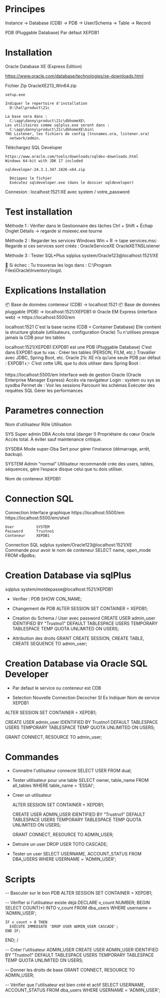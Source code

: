 # Principes

  Instance → Database (CDB) → PDB → User/Schema → Table → Record

  PDB (Pluggable Database)
    Par défaut XEPDB1

# Installation
  Oracle Database XE (Express Edition)

  https://www.oracle.com/database/technologies/xe-downloads.html

  Fichier Zip
    OracleXE213_Win64.zip

    setup.exe
    
    Indiquer le repertoire d'installation
      D:\hal\product\21c

    La base sera dans :
      C:\app\danny\product\21c\dbhomeXE\
    Les utilitaires comme sqlplus.exe seront dans :
      C:\app\danny\product\21c\dbhomeXE\bin\      
    TNS Listener, les fichiers de config (tnsnames.ora, listener.ora)
      network/admin.   


  Téléchargez
    SQL Developer

    https://www.oracle.com/tools/downloads/sqldev-downloads.html
    Windows 64-bit with JDK 17 included   
    
    sqldeveloper-24.3.1.347.1826-x64.zip

      Dézippez le fichier
      Exécutez sqldeveloper.exe (dans le dossier sqldeveloper)

  Connexion : localhost:1521:XE avec system / votre_password   
  

# Test installation

  Méthode 1 : Vérifier dans le Gestionnaire des tâches
  Ctrl + Shift + Échap
    Onglet Détails → regarde si msiexec.exe tourne

  Méthode 2 : Regarder les services Windows
    Win + R → tape services.msc
    Regarde si ces services sont créés :
      OracleServiceXE
      OracleXETNSListener

  Méthode 3 : Tester SQL*Plus
    sqlplus system/Oracle123@localhost:1521/XE

  🧨 Si échec :
    Tu trouveras les logs dans :
    C:\Program Files\Oracle\Inventory\logs\         

# Explications Installation
  📦 Base de données conteneur (CDB)        →  localhost:1521
  📦 Base de données pluggable (PDB)        →  localhost:1521/XEPDB1
  🌐 Oracle EM Express (interface web)      →  https://localhost:5500/em    

  localhost:1521
  C'est la base racine (CDB = Container Database)
    Elle contient la structure globale (utilisateurs, configuration Oracle)
    Tu n'utilises presque jamais la CDB pour tes tables
  
  localhost:1521/XEPDB1
  EXPDB1 est une PDB (Pluggable Database)
    C’est dans EXPDB1 que tu vas :
    Créer tes tables (PERSON, FILM, etc.)
    Travailler avec JDBC, Spring Boot, etc.
    Oracle 21c XE n’a qu’une seule PDB par défaut : EXPDB1
    👉 C’est cette URL que tu dois utiliser dans Spring Boot :    

  https://localhost:5500/em
  Interface web de gestion Oracle (Oracle Enterprise Manager Express)
  Accès via navigateur
  Login : system ou sys as sysdba
    Permet de :
      Voir les sessions
      Parcourir les schémas
      Exécuter des requêtes SQL
      Gérer les performances

# Parametres connection
  
  Nom d'utilisateur	    Rôle	              Utilisation

  SYS	                  Super               admin DBA	Accès total (danger !)
                                            Propriétaire du cœur Oracle 
                                            Accès total. 
                                            À éviter sauf maintenance critique.

  SYSDBA	              Mode super-Dba      Sert pour gérer l’instance
                                            (démarrage, arrêt, backup).


  SYSTEM	              Admin “normal”      Utilisateur recommandé
                                            crée des users, tables, séquences,
                                            gère l’espace disque
                                            celui que tu dois utiliser.

  Nom de conteneur      XEPDB1

# Connection SQL
  
  Connection Interface graphique
    https://localhost:5500/em
    https://localhost:5500/em/shell

    User          SYSTEM
    Password      Trustno1
    Conteneur     XEPDB1

  Connection SQL
    sqlplus system/Oracle123@localhost:1521/XE     
      Commande pour avoir le nom de conteneur
    SELECT name, open_mode FROM v$pdbs;

# Creation Database via sqlPlus

  sqlplus system/motdepasse@localhost:1521/XEPDB1

  - Verifier : PDB
  SHOW CON_NAME;
  
  - Changement de PDB
  ALTER SESSION SET CONTAINER = XEPDB1;

  - Creation du Schema / User avec password
  CREATE USER admin_user IDENTIFIED BY "Trustno1"
  DEFAULT TABLESPACE USERS
  TEMPORARY TABLESPACE TEMP
  QUOTA UNLIMITED ON USERS;

  - Attribution des droits
  GRANT CREATE SESSION, CREATE TABLE, CREATE SEQUENCE TO admin_user;

# Creation Database via Oracle SQL Developer
  - Par defaut
    le service ou conteneur est 
      CDB

  - Selection 
    Nouvelle Connection
    Decocher SI Ex
    Indiquer Nom de service
      XEPDB1

  ALTER SESSION SET CONTAINER = XEPDB1;

  CREATE USER admin_user IDENTIFIED BY Trustno1
    DEFAULT TABLESPACE USERS
    TEMPORARY TABLESPACE TEMP
    QUOTA UNLIMITED ON USERS;

  GRANT CONNECT, RESOURCE TO admin_user;


# Commandes
  
  - Connaitre l'utilisateur connecté
    SELECT USER FROM dual;

  - Tester utilisateur pour une table
    SELECT owner, table_name 
    FROM all_tables 
    WHERE table_name = 'ESSAI';    

  - Creer un utilisateur
  
    ALTER SESSION SET CONTAINER = XEPDB1;

    CREATE USER ADMIN_USER IDENTIFIED BY "Trustno1"
      DEFAULT TABLESPACE USERS
      TEMPORARY TABLESPACE TEMP
      QUOTA UNLIMITED ON USERS;

    GRANT CONNECT, RESOURCE TO ADMIN_USER;
    
  - Detruire un user
    DROP USER TOTO CASCADE;

  - Tester un user
    SELECT USERNAME, ACCOUNT_STATUS FROM DBA_USERS WHERE USERNAME = 'ADMIN_USER';


# Scripts 

  -- Basculer sur le bon PDB
  ALTER SESSION SET CONTAINER = XEPDB1;

  -- Vérifier si l'utilisateur existe déjà
  DECLARE
    v_count NUMBER;
  BEGIN
    SELECT COUNT(*)
    INTO v_count
    FROM dba_users
    WHERE username = 'ADMIN_USER';

    IF v_count > 0 THEN
      EXECUTE IMMEDIATE 'DROP USER ADMIN_USER CASCADE';
    END IF;
  END;
  /

  -- Créer l'utilisateur ADMIN_USER
  CREATE USER ADMIN_USER IDENTIFIED BY "Trustno1"
    DEFAULT TABLESPACE USERS
    TEMPORARY TABLESPACE TEMP
    QUOTA UNLIMITED ON USERS;

  -- Donner les droits de base
  GRANT CONNECT, RESOURCE TO ADMIN_USER;

  -- Vérifier que l'utilisateur est bien créé et actif
  SELECT USERNAME, ACCOUNT_STATUS 
  FROM dba_users
  WHERE USERNAME = 'ADMIN_USER';
